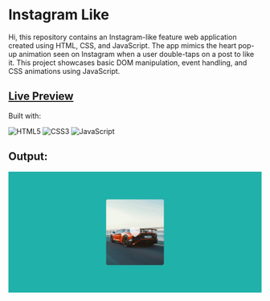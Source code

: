 # Instagram Like
Hi, this repository contains an Instagram-like feature web application created using HTML, CSS, and JavaScript. The app mimics the heart pop-up animation seen on Instagram when a user double-taps on a post to like it. This project showcases basic DOM manipulation, event handling, and CSS animations using JavaScript.

## [Live Preview](https://insta-like-css-js.netlify.app/)

Built with:

![HTML5](https://img.shields.io/badge/html5-%23E34F26.svg?style=for-the-badge&logo=html5&logoColor=white) ![CSS3](https://img.shields.io/badge/css3-%231572B6.svg?style=for-the-badge&logo=css3&logoColor=white) ![JavaScript](https://img.shields.io/badge/javascript-%23323330.svg?style=for-the-badge&logo=javascript&logoColor=%23F7DF1E)

## Output:

![Output](./assets/output.jpg)
